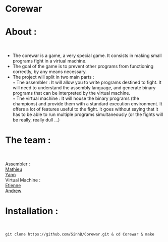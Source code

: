 # Corewar

<h1>About :</h1><br/>

- The corewar is a game, a very special game. It consists in making small programs fight in a virtual machine.<br/>
- The goal of the game is to prevent other programs from functioning correctly, by any means necessary.<br/>
- The project will split in two main parts :<br/>
◦ The assembler : It will allow you to write programs destined to fight. It
will need to understand the assembly language, and generate binary programs
that can be interpreted by the virtual machine.<br/>
◦ The virtual machine : It will house the binary programs (the champions)
and provide them with a standard execution environment. It offers a lot of
features useful to the fight. It goes without saying that it has to be able to
run multiple programs simultaneously (or the fights will be really, really dull
...)<br/>

<h1>The team :</h1><br/>

Assembler :<br/>
  [Mathieu](https://github.com/MathieuJouffroy)<br/>
  [Yann](https://github.com/SinhB)<br/>
Virtual Machine :<br/>
  [Etienne](https://github.com/EtienneViana)<br/>
  [Andrew](https://github.com/andrewrzepecki)<br/>

<h1>Installation :</h1><br/>

<pre><code>git clone https://github.com/SinhB/Corewar.git & cd Corewar & make</code></pre><br/>
